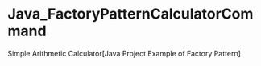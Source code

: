 # Java_FactoryPatternCalculatorCommand
Simple Arithmetic Calculator[Java Project Example of Factory Pattern] 
